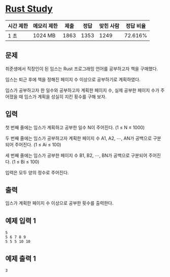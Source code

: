 # [Rust Study](https://www.acmicpc.net/problem/30033)

| 시간 제한 | 메모리 제한 | 제출 | 정답 | 맞힌 사람 | 정답 비율 |
| --- | --- | --- | --- | --- | --- |
| 1 초 | 1024 MB | 1863 | 1353 | 1249 | 72.616% |

## 문제

취준생에서 직장인이 된 임스는 Rust 프로그래밍 언어를 공부하고자 책을 구매했다.

임스는 퇴근 후에 책을 정해진 페이지 수 이상으로 공부하기로 계획하였다.

임스가 공부하고자 한 일수와 공부하고자 계획한 페이지 수, 실제 공부한 페이지 수가 주어졌을 때 임스가 계획을 성실히 지킨 횟수를 구해 보자.

## 입력

첫 번째 줄에는 임스가 계획하고 공부한 일수 N이 주어진다. (1 ≤ N ≤ 1000)

두 번째 줄에는 임스가 공부하고자 계획한 페이지 수 A1, A2, ⋯, AN가 공백으로 구분되어 주어진다. (1 ≤ Ai ≤ 100)

세 번째 줄에는 임스가 공부한 페이지 수 B1, B2, ⋯, BN가 공백으로 구분되어 주어진다. (1 ≤ Bi ≤ 100)

입력은 모두 양의 정수로 주어진다.

## 출력

임스가 계획한 페이지 수 이상으로 공부한 횟수를 출력한다.

## 예제 입력 1

```
5
5 6 7 8 9
5 5 5 10 10

```

## 예제 출력 1

```
3
```
